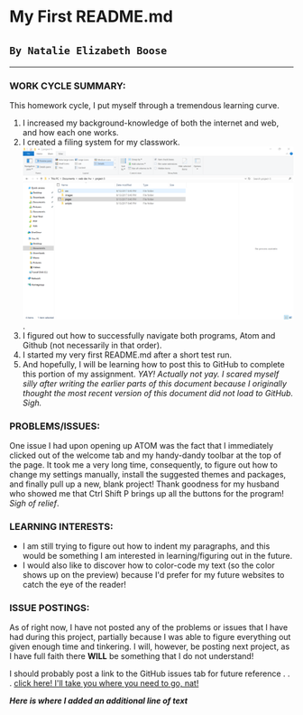 # My First README.md
## `By Natalie Elizabeth Boose`
___


### WORK CYCLE SUMMARY:
This homework cycle, I put myself through a tremendous learning curve.
1. I increased my background-knowledge of both the internet and web, and how each one works.
2. I created a filing system for my classwork. ![Screenshot Of my Directory](./images/screenshot-1.png).
2. I figured out how to successfully navigate both programs, Atom and Github (not necessarily in that order).
3. I started my very first README.md after a short test run.
4. And hopefully, I will be learning how to post this to GitHub to complete this portion of my assignment. *YAY!* *Actually not yay. I scared myself silly after writing the earlier parts of this document because I originally thought the most recent version of this document did not load to GitHub. Sigh.*


### PROBLEMS/ISSUES:
One issue I had upon opening up ATOM was the fact that I immediately clicked out of the welcome tab and my handy-dandy toolbar at the top of the page. It took me a very long time, consequently, to figure out how to change my settings manually, install the suggested themes and packages, and finally pull up a new, blank project! Thank goodness for my husband who showed me that Ctrl Shift P brings up all the buttons for the program! *Sigh of relief*.

### LEARNING INTERESTS:
+ I am still trying to figure out how to indent my paragraphs, and this would be something I am interested in learning/figuring out in the future.
+ I would also like to discover how to color-code my text (so the color shows up on the preview) because I'd prefer for my future websites to catch the eye of the reader!

### ISSUE POSTINGS:
As of right now, I have not posted any of the problems or issues that I have had during this project, partially because I was able to figure everything out given enough time and tinkering. I will, however, be posting next project, as I have full faith there **WILL** be something that I do not understand!

I should probably post a link to the GitHub issues tab for future reference . . .
[click here! I'll take you where you need to go, nat!](https://github.com/Media-Ed-Online/intro-web-dev/issues)

***Here is where I added an additional line of text***
